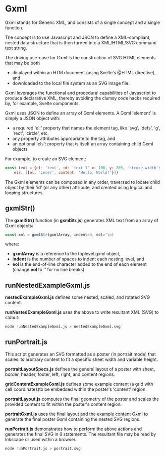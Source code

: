 # Gxml

Gxml stands for Generic XML, and consists of a single concept and a single function.

The concept is to use Javascript and JSON to define a XML-compliant, nested data structure that is then turned into a XML/HTML/SVG command text string.

The driving use-case for Gxml is the construction of SVG HTML elements that may be both

- displayed within an HTM document (using Svelte's @HTML directive), and
- downloaded to the local file system as an SVG image file.

Gxml leverages the functional and procedural capabilities of Javascript to produce declarative XML, thereby avoiding the clumsy code hacks required by, for example, Svelte components.

Gxml uses JSON to define an array of Gxml elements.  A Gxml 'element' is simply a JSON object with:
- a required 'el:' property that names the element tag, like 'svg', 'defs', 'g', 'rect', 'circle', etc.
- any property attributes appropriate to the tag, and
- an optional 'els': property that is itself an array containing child Gxml objects

For example, to create an SVG <text> element:
```js
const text = {el: 'text', id: 'text-1' x: 100, y: 200, 'stroke-width': 1, 'font-size': 24,
    els: [{el: 'inner', content: 'Hello, World!'}]}
```

The Gxml elements can be composed in any order, traversed to locate child object by their 'id' (or any other) attribute, and created using logical and looping structures.

## gxmlStr()

The **gxmlStr()** function (in **gxmlStr.js**) generates XML text from an array of Gxml objects:

```js
const xml = gxmlStr(gxmlArray, indent=0, eol='\n)
```
where:
- **gxmlArray** is a reference to the toplevel gxml object,
- **indent** is the number of spaces to indent each nesting level, and
- **eol** is the end-of-line character added to the end of each element (change **eol** to '' for no line breaks)

## runNestedExampleGxml.js

**nestedExampleGxml.js** defines some nested, scaled, and rotated SVG content.

**runNestedExampleGxml.js** uses the above to write resultant XML (SVG) to stdout:

```bash
node runNestedExampleGxml.js > nestedExampleGxml.svg
```

## runPortrait.js

This script generates an SVG formatted as a poster (in portrait mode) that scales
its arbitrary content to fit a specific sheet width and variable height.

**portraitLayoutSpecs.js** defines the general layout of a poster with sheet, border,
header, footer, left, right, and content regions.

**gridContentExampleGxml.js** defines some example content (a grid with cell coordinates)to be embedded within the poster's 'content' region.

**portraitLayout.js** computes the final geometry of the poster and scales the
provided content to fit within the poster's content region.

**portraitGxml.js** uses the final layout and the example content Gxml to generate the final poster Gxml containing the nested SVG regions.

**runPortrait.js** demonstrates how to perform the above actions and generates the
final SVG in 6 statements.  The resultant file may be read by Inkscape or used
within a browser.

```bash
node runPortrait.js > portrait.svg
```
